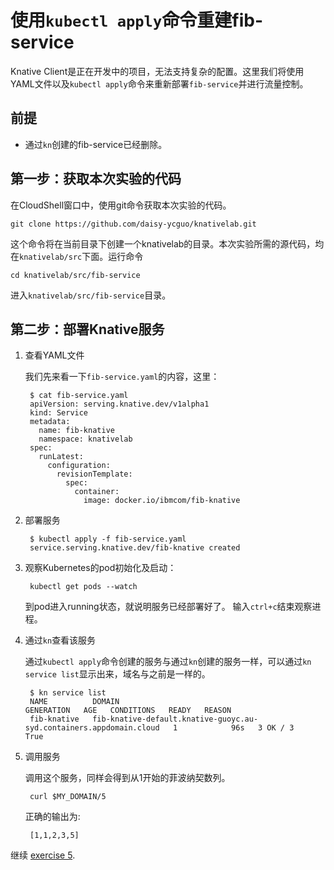 # 使用`kubectl apply`命令重建fib-service

Knative Client是正在开发中的项目，无法支持复杂的配置。这里我们将使用YAML文件以及`kubectl apply`命令来重新部署`fib-service`并进行流量控制。

## 前提

* 通过`kn`创建的fib-service已经删除。

## 第一步：获取本次实验的代码

在CloudShell窗口中，使用git命令获取本次实验的代码。

```text
git clone https://github.com/daisy-ycguo/knativelab.git
```

这个命令将在当前目录下创建一个knativelab的目录。本次实验所需的源代码，均在`knativelab/src`下面。运行命令
```
cd knativelab/src/fib-service
```
进入`knativelab/src/fib-service`目录。

## 第二步：部署Knative服务

1. 查看YAML文件

   我们先来看一下`fib-service.yaml`的内容，这里：
   ```text
    $ cat fib-service.yaml
    apiVersion: serving.knative.dev/v1alpha1
    kind: Service
    metadata:
      name: fib-knative
      namespace: knativelab
    spec:
      runLatest:
        configuration:
          revisionTemplate:
            spec:
              container:
                image: docker.io/ibmcom/fib-knative
   ```

2. 部署服务

   ```text
    $ kubectl apply -f fib-service.yaml
    service.serving.knative.dev/fib-knative created
   ```

3. 观察Kubernetes的pod初始化及启动：

   ```text
    kubectl get pods --watch
   ```

   到pod进入running状态，就说明服务已经部署好了。 输入`ctrl+c`结束观察进程。

4. 通过`kn`查看该服务

   通过`kubectl apply`命令创建的服务与通过`kn`创建的服务一样，可以通过`kn service list`显示出来，域名与之前是一样的。

   ```text
    $ kn service list
    NAME          DOMAIN                                                                GENERATION   AGE   CONDITIONS   READY   REASON
    fib-knative   fib-knative-default.knative-guoyc.au-syd.containers.appdomain.cloud   1            96s   3 OK / 3     True
   ```

5. 调用服务

   调用这个服务，同样会得到从1开始的菲波纳契数列。

   ```text
    curl $MY_DOMAIN/5
   ```

   正确的输出为:

   ```text
    [1,1,2,3,5]
   ```

继续 [exercise 5](./exercise-5.md).

